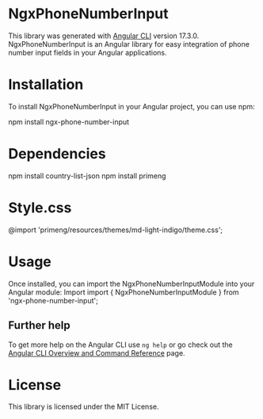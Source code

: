 # NgxPhoneNumberInput

This library was generated with [Angular CLI](https://github.com/angular/angular-cli) version 17.3.0.
NgxPhoneNumberInput is an Angular library for easy integration of phone number input fields in your Angular applications.



# Installation
To install NgxPhoneNumberInput in your Angular project, you can use npm:

npm install ngx-phone-number-input

# Dependencies

npm install country-list-json
npm install primeng

# Style.css

@import 'primeng/resources/themes/md-light-indigo/theme.css';


# Usage
Once installed, you can import the NgxPhoneNumberInputModule into your Angular module:
Import 
import { NgxPhoneNumberInputModule } from 'ngx-phone-number-input';

<form [formGroup]="phoneInputForm">
  <ngx-phone-input formControlName="phone"></ngx-phone-input>
</form>


## Further help

To get more help on the Angular CLI use `ng help` or go check out the [Angular CLI Overview and Command Reference](https://angular.io/cli) page.

# License
This library is licensed under the MIT License.
